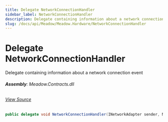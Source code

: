 ```yaml
---
title: Delegate NetworkConnectionHandler
sidebar_label: NetworkConnectionHandler
description: Delegate containing information about a network connection event
slug: /docs/api/Meadow/Meadow.Hardware/NetworkConnectionHandler
---
```

# Delegate NetworkConnectionHandler
Delegate containing information about a network connection event

###### **Assembly**: Meadow.Contracts.dll
###### [View Source](https://github.com/WildernessLabs/Meadow.Contracts.git/blob/develop/Source/Meadow.Contracts/Hardware/Networking/INetworkAdapter.cs#L17)
```csharp title="Declaration"
public delegate void NetworkConnectionHandler(INetworkAdapter sender, NetworkConnectionEventArgs args)
```
